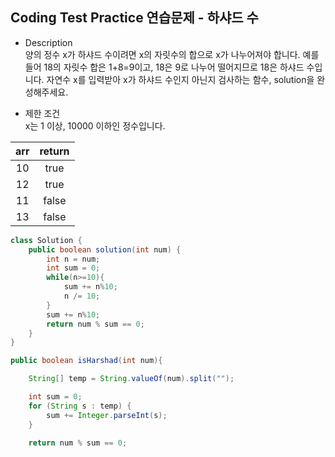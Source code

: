## Coding Test Practice 연습문제 - 하샤드 수

- Description <br>
양의 정수 x가 하샤드 수이려면 x의 자릿수의 합으로 x가 나누어져야 합니다. 예를 들어 18의 자릿수 합은 1+8=9이고, 18은 9로 나누어 떨어지므로 18은 하샤드 수입니다. 자연수 x를 입력받아 x가 하샤드 수인지 아닌지 검사하는 함수, solution을 완성해주세요.  


- 제한 조건 <br>
x는 1 이상, 10000 이하인 정수입니다.  

|arr|	return|
|:---:|:---:
|10	|true|
|12|	true|
|11|	false|
|13|	false|

```java
class Solution {
    public boolean solution(int num) {
        int n = num;
        int sum = 0;
        while(n>=10){
            sum += n%10;
            n /= 10;
        }
        sum += n%10;
        return num % sum == 0;
    }
}
```


```java
public boolean isHarshad(int num){

    String[] temp = String.valueOf(num).split("");

    int sum = 0;
    for (String s : temp) {
        sum += Integer.parseInt(s);
    }
    
    return num % sum == 0;
```
